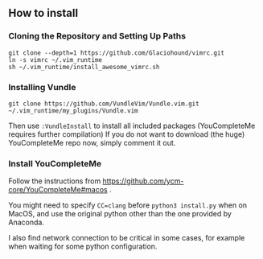 ## How to install

### Cloning the Repository and Setting Up Paths

    git clone --depth=1 https://github.com/Glaciohound/vimrc.git
    ln -s vimrc ~/.vim_runtime
    sh ~/.vim_runtime/install_awesome_vimrc.sh

### Installing Vundle

    git clone https://github.com/VundleVim/Vundle.vim.git ~/.vim_runtime/my_plugins/Vundle.vim

Then use `:VundleInstall` to install all included packages (YouCompleteMe requires further compilation)
If you do not want to download (the huge) YouCompleteMe repo now, simply comment it out.

### Install YouCompleteMe

Follow the instructions from https://github.com/ycm-core/YouCompleteMe#macos .

You might need to specify `CC=clang` before `python3 install.py` when on MacOS,
and use the original python other than the one provided by Anaconda.

I also find network connection to be critical in some cases,
for example when waiting for some python configuration.
